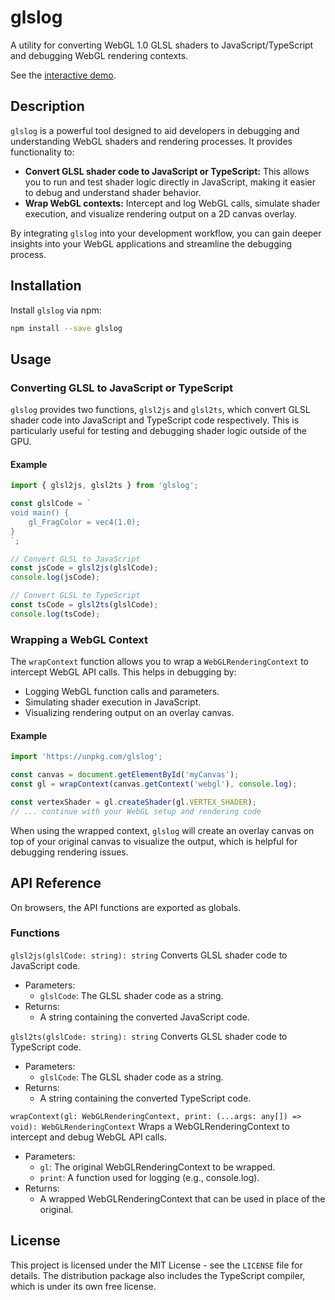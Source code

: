 
# glslog

A utility for converting WebGL 1.0 GLSL shaders to JavaScript/TypeScript and debugging WebGL rendering contexts.

See the [interactive demo](https://codepen.io/Juha-J-rvi/pen/YzooeGJ).

## Description

`glslog` is a powerful tool designed to aid developers in debugging and understanding WebGL shaders and rendering processes. It provides functionality to:

- **Convert GLSL shader code to JavaScript or TypeScript:** This allows you to run and test shader logic directly in JavaScript, making it easier to debug and understand shader behavior.
- **Wrap WebGL contexts:** Intercept and log WebGL calls, simulate shader execution, and visualize rendering output on a 2D canvas overlay.

By integrating `glslog` into your development workflow, you can gain deeper insights into your WebGL applications and streamline the debugging process.

## Installation

Install `glslog` via npm:

```bash
npm install --save glslog
```

## Usage

### Converting GLSL to JavaScript or TypeScript

`glslog` provides two functions, `glsl2js` and `glsl2ts`, which convert GLSL shader code into JavaScript and TypeScript code respectively. This is particularly useful for testing and debugging shader logic outside of the GPU.

#### Example

```javascript
import { glsl2js, glsl2ts } from 'glslog';

const glslCode = `
void main() {
    gl_FragColor = vec4(1.0);
}
`;

// Convert GLSL to JavaScript
const jsCode = glsl2js(glslCode);
console.log(jsCode);

// Convert GLSL to TypeScript
const tsCode = glsl2ts(glslCode);
console.log(tsCode);
```

### Wrapping a WebGL Context

The `wrapContext` function allows you to wrap a `WebGLRenderingContext` to intercept WebGL API calls. This helps in debugging by:

- Logging WebGL function calls and parameters.
- Simulating shader execution in JavaScript.
- Visualizing rendering output on an overlay canvas.

#### Example
```javascript
import 'https://unpkg.com/glslog';

const canvas = document.getElementById('myCanvas');
const gl = wrapContext(canvas.getContext('webgl'), console.log);

const vertexShader = gl.createShader(gl.VERTEX_SHADER);
// ... continue with your WebGL setup and rendering code
```

When using the wrapped context, `glslog` will create an overlay canvas on top of your original canvas to visualize the output, which is helpful for debugging rendering issues.

## API Reference

On browsers, the API functions are exported as globals.

### Functions

`glsl2js(glslCode: string): string`
Converts GLSL shader code to JavaScript code.

- Parameters:
  - `glslCode`: The GLSL shader code as a string.
- Returns:
  - A string containing the converted JavaScript code.

`glsl2ts(glslCode: string): string`
Converts GLSL shader code to TypeScript code.

- Parameters:
  - `glslCode`: The GLSL shader code as a string.
- Returns:
  - A string containing the converted TypeScript code.

`wrapContext(gl: WebGLRenderingContext, print: (...args: any[]) => void): WebGLRenderingContext`
Wraps a WebGLRenderingContext to intercept and debug WebGL API calls.

- Parameters:
  - `gl`: The original WebGLRenderingContext to be wrapped.
  - `print`: A function used for logging (e.g., console.log).
- Returns:
  - A wrapped WebGLRenderingContext that can be used in place of the original.

## License

This project is licensed under the MIT License - see the `LICENSE` file for details.
The distribution package also includes the TypeScript compiler, which is under its own free license.
